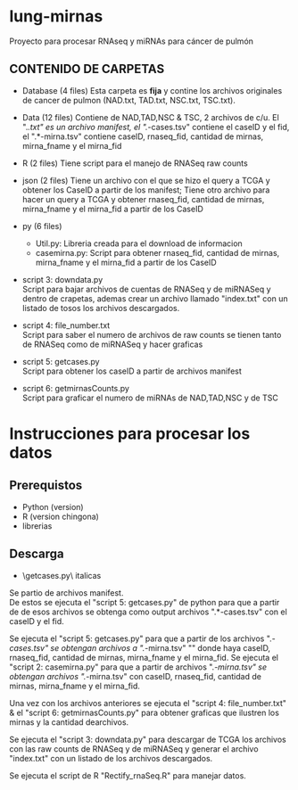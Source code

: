 # lung-mirnas
Proyecto para procesar RNAseq y miRNAs para cáncer de pulmón

## CONTENIDO DE CARPETAS

- Database (4 files)
   Esta carpeta es **fija** y contine los archivos originales de cancer de pulmon 
   (NAD.txt, TAD.txt, NSC.txt, TSC.txt).

- Data (12 files)
   Contiene de NAD,TAD,NSC & TSC, 2 archivos de c/u. El ".*.txt" es un archivo manifest, el ".*-cases.tsv" contiene el caseID y el fid, el ".*-mirna.tsv" contiene caseID, rnaseq_fid, cantidad de mirnas, mirna_fname y el mirna_fid

- R (2 files)
   Tiene script para el manejo de RNASeq raw counts

- json (2 files)
   Tiene un archivo con el que se hizo el query a TCGA y obtener los CaseID a partir de los manifest;  Tiene otro archivo para hacer un query a TCGA y obtener rnaseq_fid, cantidad de mirnas, mirna_fname y el mirna_fid a partir de los CaseID

- py (6 files)
   - Util.py: Libreria creada para el download de informacion
   - casemirna.py: Script para obtener rnaseq_fid, cantidad de mirnas, mirna_fname y el mirna_fid a partir de los CaseID
- script 3: downdata.py   
   Script para bajar archivos de cuentas de RNASeq y de miRNASeq y dentro de crapetas, ademas crear un archivo llamado "index.txt" con un listado de tosos los archivos descargados.   
- script 4: file_number.txt   
   Script para saber el numero de archivos de raw counts se tienen tanto de RNASeq como de miRNASeq y hacer graficas
- script 5: getcases.py   
   Script para obtener los caseID a partir de archivos manifest   
- script 6: getmirnasCounts.py   
   Script para graficar el numero de miRNAs de NAD,TAD,NSC y de TSC

# Instrucciones para procesar los datos

## Prerequistos
 - Python (version)
 - R (version chingona)
 - librerias

## Descarga
 
 - \getcases.py\ italicas 
 
 
Se partio de archivos manifest.   
De estos se ejecuta el "script 5: getcases.py" de python para que a partir de de esos archivos se obtenga como output archivos ".*-cases.tsv" con el caseID y el fid.

Se ejecuta el "script 5: getcases.py" para que a partir de los archivos ".*-cases.tsv" se obtengan archivos a ".*-mirna.tsv" "" donde haya caseID, rnaseq_fid, cantidad de mirnas, mirna_fname y el mirna_fid.
Se ejecuta el "script 2: casemirna.py" para que a partir de archivos ".*-mirna.tsv" se obtengan archivos ".*-mirna.tsv" con caseID, rnaseq_fid, cantidad de mirnas, mirna_fname y el mirna_fid. 

Una vez con los archivos anteriores se ejecuta el "script 4: file_number.txt" & el "script 6: getmirnasCounts.py" para obtener graficas que ilustren los mirnas y la cantidad dearchivos.

Se ejecuta el "script 3: downdata.py" para descargar de TCGA los archivos con las raw counts de RNASeq y de miRNASeq y generar el archivo "index.txt" con un listado de los archivos descargados.

Se ejecuta el script de R "Rectify_rnaSeq.R" para manejar datos.
